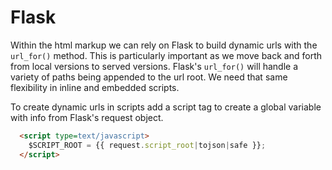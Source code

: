 # Flask

Within the html markup we can rely on Flask to build dynamic urls with the `url_for()` method. This is particularly important
as we move back and forth from local versions to served versions. Flask's `url_for()` will handle a variety of paths being
appended to the url root. We need that same flexibility in inline and embedded scripts.

To create dynamic urls in scripts add a script tag to create a global variable with info from Flask's request object.

```html
  <script type=text/javascript>
    $SCRIPT_ROOT = {{ request.script_root|tojson|safe }};
  </script>
```
